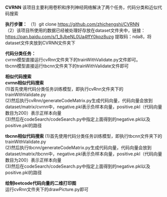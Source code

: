 **CVRNN**
该项目主要利用卷积和序列神经网络解决了两个任务，代码分类和近似代码搜索

**执行步骤：**
（1）git clone https://github.com/zhichengshi/CVRNN  
（2）该项目所使用的数据已经被处理好存放在dataset文件夹中，链接：https://pan.baidu.com/s/1_9JbeNL0Ua4ffY0kpz8uzg 提取码：nda8，将dataset文件夹放到CVRNN文件夹下  

**代码分类任务：**  
cvrnn模型直接运行cvRnn文件夹下的trainWithValidate.py文件即可。  
tbcnn模型直接运行tbcnn文件夹下的trainWithValidate文件即可  

**相似代码搜索**  
**cvrnn相似代码搜索**  
(1)首先使用代码分类任务训练模型，即执行cvRnn文件夹下的trainWithValidate.py  
(2)然后执行cvRnn/generateCodeMatrix.py生成代码向量，代码向量会放到dataset/matrix/cvrnn中，negative.pkl表示负样本向量，positive.pkl（代码向量数目为200）表示正样本向量  
(3)然后在codeSearch/codeSearch.py中指定上面得到的negative.pkl以及positive.pkl的路径  

**tbcnn相似代码搜索**
(1)首先使用代码分类任务训练模型，即执行tbcnn文件夹下的trainWithValidate.py  
(2)然后执行tbcnn/generateCodeMatrix.py生成代码向量，代码向量会放到dataset/matrix/tbcnn中，negative.pkl表示负样本向量，positive.pkl（代码向量数目为200）表示正样本向量  
(3)然后在codeSearch/codeSearch.py中指定上面得到的negative.pkl以及positive.pkl的路径 

**绘制leetcode代码向量的二维打印图**  
运行cvRnn文件夹下的drawPicture.py即可

